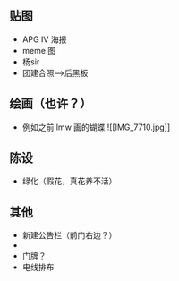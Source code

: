 ## 贴图
- APG Ⅳ 海报
- meme 图
- 杨sir
- 团建合照-->后黑板
## 绘画（也许？）
- 例如之前 lmw 画的蝴蝶 ![[IMG_7710.jpg]]
## 陈设
- 绿化（假花，真花养不活）
## 其他
- 新建公告栏（前门右边？）
- 
- 门牌？
- 电线排布

